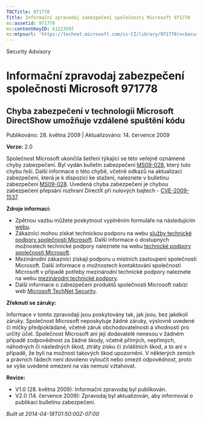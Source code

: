 ```yaml
---
TOCTitle: 971778
Title: Informační zpravodaj zabezpečení společnosti Microsoft 971778
ms:assetid: 971778
ms:contentKeyID: 61223597
ms:mtpsurl: 'https://technet.microsoft.com/cs-CZ/library/971778(v=Security.10)'
---
```


Security Advisory

Informační zpravodaj zabezpečení společnosti Microsoft 971778
=============================================================

Chyba zabezpečení v technologii Microsoft DirectShow umožňuje vzdálené spuštění kódu
------------------------------------------------------------------------------------

Publikováno: 28. května 2009 | Aktualizováno: 14. července 2009

**Verze:** 2.0

Společnost Microsoft ukončila šetření týkající se této veřejně oznámené chyby zabezpečení. Byl vydán bulletin zabezpečení [MS09-028](http://go.microsoft.com/fwlink/?linkid=152887), který tuto chybu řeší. Další informace o této chybě, včetně odkazů na aktualizaci zabezpečení, která je k dispozici ke stažení, naleznete v bulletinu zabezpečení [MS09-028](http://go.microsoft.com/fwlink/?linkid=152887). Uvedená chyba zabezpečení je chybou zabezpečení přepsání rozhraní DirectX při nulových bajtech - [CVE-2009-1537](http://www.cve.mitre.org/cgi-bin/cvename.cgi?name=cve-2009-1537).

**Zdroje informací:**

-   Zpětnou vazbu můžete poskytnout vyplněním formuláře na následujícím [webu](https://support.microsoft.com/common/survey.aspx?scid=sw;en;1257&amp;showpage=1&amp;ws=technet&amp;sd=tech).
-   Zákazníci mohou získat technickou podporu na webu [služby technické podpory společnosti Microsoft](http://go.microsoft.com/fwlink/?linkid=21131). Další informace o dostupných možnostech technické podpory naleznete na webu [technické podpory společnosti Microsoft](http://support.microsoft.com/).
-   Mezinárodní zákazníci získají podporu u místních zastoupení společnosti Microsoft. Další informace o možnostech kontaktování společnosti Microsoft v případě potřeby mezinárodní technické podpory naleznete na webu [mezinárodní technické podpory](http://go.microsoft.com/fwlink/?linkid=21155).
-   Další informace o zabezpečení produktů společnosti Microsoft nabízí web [Microsoft TechNet Security](http://go.microsoft.com/fwlink/?linkid=21132).

**Zřeknutí se záruky:**

Informace v tomto zpravodaji jsou poskytovány tak, jak jsou, bez jakékoli záruky. Společnost Microsoft neposkytuje žádné záruky, výslovně uvedené či mlčky předpokládané, včetně záruk obchodovatelnosti a vhodnosti pro určitý účel. Společnost Microsoft ani její dodavatelé nenesou v žádném případě zodpovědnost za žádné škody, včetně přímých, nepřímých, náhodných či následných škod, ztráty zisku či zvláštních škod, a to ani v případě, že byli na možnost takových škod upozorněni. V některých zemích a právních řádech není dovoleno vyloučit nebo omezit odpovědnost, proto se výše uvedené omezení na vás nemusí vztahovat.

**Revize:**

-   V1.0 (28. května 2009): Informační zpravodaj byl publikován.
-   V2.0 (14. července 2009): Zpravodaj byl aktualizován, aby informoval o publikaci bulletinu zabezpečení.

*Built at 2014-04-18T01:50:00Z-07:00*
